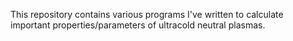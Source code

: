 This repository contains various programs I've written to calculate important properties/parameters of ultracold neutral plasmas.
